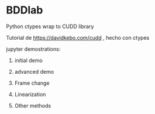 # BDDlab
 Python ctypes wrap to CUDD library

Tutorial de https://davidkebo.com/cudd , hecho con ctypes

<!--   Preparo el entorno: biblioteca cudd so, declaraciones de tipo, funciones de utilidad

    1.1) compilo la so (lo hago con el terminal en vez de este notebook). Como dice el readme de cudd-3.0.0, con una opción de configure

    ./configure --enable-shared

    He tenido que hacer antes make clean. copio el *.so en este directorio (no el hardlink, el fichero, cambiando el trailing 0.0.0)

    1.2) me hace falta las structs replicadas. Lo hago con ctypesgen:

    /home/juanlu/anaconda3/bin/ctypesgen -llibcudd-3.0.0.so cudd.h -o cudd.py

    1.3) Los tipos de vuelta no los especifica, sin embargo. Los añado a mano.

    1.4) funciones de utilidad:

     - print_dd
     - write_dd
     - crear a partir de tabla de verdad
     - añadir un cubo
-->



 jupyter demostrations:

1) initial demo

2) advanced demo

3) Frame change

4) Linearization

5) Other methods

 
